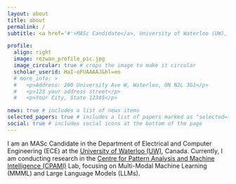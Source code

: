 ```yaml
---
layout: about
title: about
permalink: /
subtitle: <a href='#'>MASc Candidate</a>, University of Waterloo (UW), Canada.

profile:
  align: right
  image: rezwan_profile_pic.jpg
  image_circular: true # crops the image to make it circular
  scholar_userid: HaI-oFUAAAAJ&hl=en 
  # more_info: >
  #   <p>Address: 200 University Ave W, Waterloo, ON N2L 3G1</p>
  #   <p>123 your address street</p>
  #   <p>Your City, State 12345</p>

news: true # includes a list of news items
selected_papers: true # includes a list of papers marked as "selected={true}"
social: true # includes social icons at the bottom of the page
---
```


I am an MASc Candidate in the Department of Electrical and Computer Engineering (ECE) at the [University of Waterloo (UW)](https://uwaterloo.ca/), Canada. Currently, I am conducting research in the [Centre for Pattern Analysis and Machine Intelligence (CPAMI)](https://uwaterloo.ca/centre-pattern-analysis-machine-intelligence/) Lab, focusing on Multi-Modal Machine Learning (MMML) and Large Language Models (LLMs).

<!-- Write your biography here. Tell the world about yourself. Link to your favorite [subreddit](http://reddit.com). You can put a picture in, too. The code is already in, just name your picture `prof_pic.jpg` and put it in the `img/` folder. -->

<!-- Put your address / P.O. box / other info right below your picture. You can also disable any of these elements by editing `profile` property of the YAML header of your `_pages/about.md`. Edit `_bibliography/papers.bib` and Jekyll will render your [publications page](/al-folio/publications/) automatically. -->

<!-- Link to your social media connections, too. This theme is set up to use [Font Awesome icons](https://fontawesome.com/) and [Academicons](https://jpswalsh.github.io/academicons/), like the ones below. Add your Facebook, Twitter, LinkedIn, Google Scholar, or just disable all of them. -->
